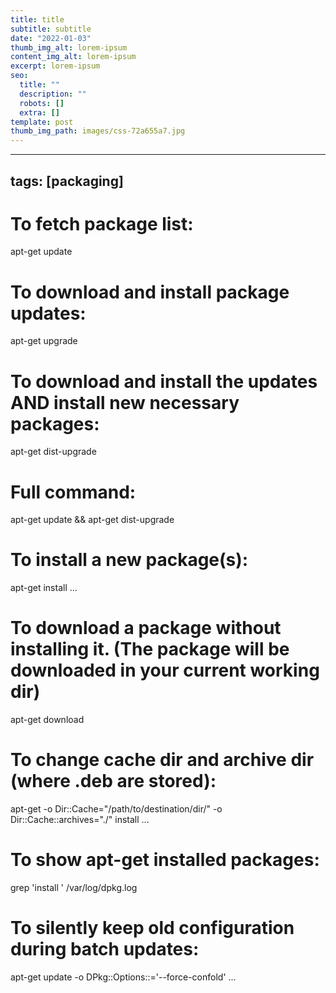 ```yaml
---
title: title
subtitle: subtitle
date: "2022-01-03"
thumb_img_alt: lorem-ipsum
content_img_alt: lorem-ipsum
excerpt: lorem-ipsum
seo:
  title: ""
  description: ""
  robots: []
  extra: []
template: post
thumb_img_path: images/css-72a655a7.jpg
---
```


---

## tags: [packaging]

# To fetch package list:

apt-get update

# To download and install package updates:

apt-get upgrade

# To download and install the updates AND install new necessary packages:

apt-get dist-upgrade

# Full command:

apt-get update && apt-get dist-upgrade

# To install a new package(s):

apt-get install <package>...

# To download a package without installing it. (The package will be downloaded in your current working dir)

apt-get download <package>

# To change cache dir and archive dir (where .deb are stored):

apt-get -o Dir::Cache="/path/to/destination/dir/" -o Dir::Cache::archives="./" install ...

# To show apt-get installed packages:

grep 'install ' /var/log/dpkg.log

# To silently keep old configuration during batch updates:

apt-get update -o DPkg::Options::='--force-confold' ...
